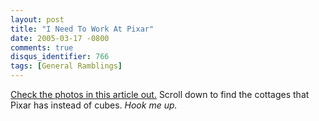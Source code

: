 ```yaml
---
layout: post
title: "I Need To Work At Pixar"
date: 2005-03-17 -0800
comments: true
disqus_identifier: 766
tags: [General Ramblings]
---
```

[Check the photos in this article
out.](http://www.aintitcoolnews.com/display.cgi?id=19658) Scroll down to
find the cottages that Pixar has instead of cubes. *Hook me up.*
